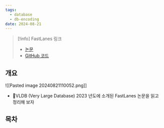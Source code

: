 ```yaml
---
tags:
  - database
  - db-encoding
date: 2024-08-21
---
```

> [!info] FastLanes 링크
> - [논문](https://dl.acm.org/doi/10.14778/3598581.3598587)
> - [GitHub 코드](https://github.com/cwida/FastLanes)

## 개요

![[Pasted image 20240821110052.png]]

- VLDB (Very Large Database) 2023 년도에 소개된 FastLanes 논문을 읽고 정리해 보자

## 목차